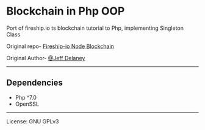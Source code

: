 # Blockchain in Php OOP
Port of fireship.io ts blockchain tutorial to Php, implementing Singleton Class

Original repo-  [Fireship-io Node Blockchain]( https://github.com/fireship-io/node-blockchain )

Original Author- [@Jeff Delaney]( https://github.com/codediodeio )

------
## Dependencies
- Php ^7.0
- OpenSSL

------
License: GNU GPLv3
